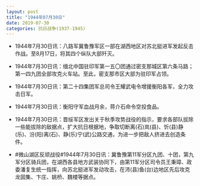 ```yaml
---
layout: post
title: "1944年07月30日"
date: 2019-07-30
categories: 抗日战争(1937-1945)
---
```


<meta name="referrer" content="no-referrer" />

- 1944年7月30日讯：八路军冀鲁豫军区一部在湖西地区对苏北挺进军发起反击作战。至8月17日，将其四个纵队大部歼灭。 

- 1944年7月30日讯：缅北中国驻印军第一五〇团通过密支那城区第六条马路；第一四九团全部攻克火车站。至此，密支那市区大部为驻印军占领。 

- 1944年7月30日讯：第二十四集团军总司令王耀武电令增援衡阳各军，全力攻击日军。 

- 1944年7月30日讯：衡阳守军血战月余，蒋介石命令空投食品。 

- 1944年7月30日讯：晋绥军区发出关于秋季攻势战役的指示，要求各部队拔除一些能拔除的敌据点，扩大抗日根据地，争取切断离(石)岚(县)、忻(县)静(乐)、汾(阳)离(石)、静(乐)宁(武)公路交通，为进一步把敌人挤进去创造条件。 

- #微山湖区反顽战役#1944年7月30日讯：冀鲁豫第11军分区九团、十团，第九军分区骑兵团，在湖西各县地方武装协同下，由第11军分区司令员王秉璋、政委潘复生统一指挥，向苏北挺进军发动攻击，在沛(县)鱼(台)边地区先后攻克龙固集、卞庄、姚桥、魏楼等据点。 

